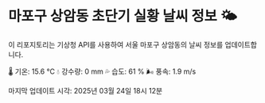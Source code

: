 
# 마포구 상암동 초단기 실황 날씨 정보 🌤️

이 리포지토리는 기상청 API를 사용하여 서울 마포구 상암동의 날씨 정보를 업데이트합니다. 

🌡️ 기온: 15.6 ℃
💧 강수량: 0 mm
💦 습도: 61 %
🌬️ 풍속: 1.9 m/s

마지막 업데이트 시각: 2025년 03월 24일 18시 12분    

